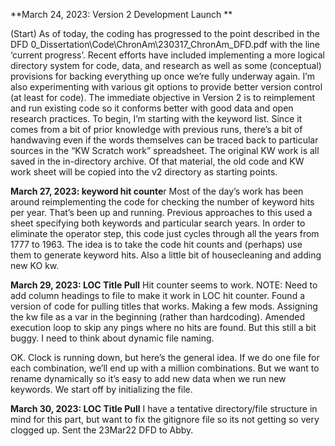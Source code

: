 **March 24, 2023: Version 2 Development Launch	**

(Start) As of today, the coding has progressed to the point described in the DFD 0_Dissertation\Code\ChronAm\230317_ChronAm_DFD.pdf with the line ‘current progress’.
Recent efforts have included implementing a more logical directory system for code, data, and research as well as some (conceptual) provisions for backing everything up once we’re fully underway again. I’m also experimenting with various git options to provide better version control (at least for code).
The immediate objective in Version 2 is to reimplement and run existing code so it conforms better with good data and open research practices. To begin, I’m starting with the keyword list. Since it comes from a bit of prior knowledge with previous runs, there’s a bit of handwaving even if the words themselves can be traced back to particular sources in the “KW Scratch work” spreadsheet.
The original KW work is all saved in the in-directory archive. Of that material, the old code and KW work sheet will be copied into the v2 directory as starting points.

**March 27, 2023: keyword hit counte**r	
Most of the day’s work has been around reimplementing the code for checking the number of keyword hits per year. That’s been up and running. Previous approaches to this used a sheet specifying both keywords and particular search years. In order to eliminate the operator step, this code just cycles through all the years from 1777 to 1963. The idea is to take the code hit counts and (perhaps) use them to generate keyword hits. 
Also a little bit of housecleaning and adding new KO kw.

**March 29, 2023: LOC Title Pull**
Hit counter seems to work. NOTE: Need to add column headings to file to make it work in LOC hit counter.  Found a version of code for pulling titles that works. Making a few mods. Assigning the kw file as a var in the beginning (rather than hardcoding). Amended execution loop to skip any pings where no hits are found. But this still a bit buggy. I need to think about dynamic file naming.

OK. Clock is running down, but here’s the general idea. If we do one file for each combination, we’ll end up with a million combinations. But we want to rename dynamically so it’s easy to add new data when we run new keywords. We start off by initializing the file. 

**March 30, 2023: LOC Title Pull**
I have a tentative directory/file structure in mind for this part, but want to fix the gitignore file so its not getting so very clogged up. Sent the 23Mar22 DFD to Abby. 


